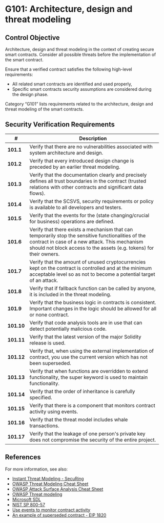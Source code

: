 # G101: Architecture, design and threat modeling

## Control Objective

Architecture, design and threat modeling in the context of creating secure smart contracts.
Consider all possible threats before the implementation of the smart contract.

Ensure that a verified contract satisfies the following high-level requirements:
* All related smart contracts are identified and used properly,
* Specific smart contracts security assumptions are considered during the design phase.

Category “G101” lists requirements related to the architecture, design and threat modeling of the smart contracts.

## Security Verification Requirements

| # | Description |
| --- | --- |
| **101.1** | Verify that there are no vulnerabilities associated with system architecture and design. |
| **101.2** | Verify that every introduced design change is preceded by an earlier threat modeling. |
| **101.3** | Verify that the documentation clearly and precisely defines all trust boundaries in the contract (trusted relations with other contracts and significant data flows).  |
| **101.4** | Verify that the SCSVS, security requirements or policy is available to all developers and testers. |
| **101.5** | Verify that the events for the (state changing/crucial for business) operations are defined. |
| **101.6** | Verify that there exists a mechanism that can temporarily stop the sensitive functionalities of the contract in case of a new attack. This mechanism should not block access to the assets (e.g. tokens) for their owners. |
| **101.7** | Verify that the amount of unused cryptocurrencies kept on the contract is controlled and at the minimum acceptable level so as not to become a potential target of an attack. |
| **101.8** | Verify that if fallback function can be called by anyone, it is included in the threat modeling. |
| **101.9** | Verify that the business logic in contracts is consistent. Important changes in the logic should be allowed for all or none contract. |
| **101.10** | Verify that code analysis tools are in use that can detect potentially malicious code. |
| **101.11** | Verify that the latest version of the major Solidity release is used. |
| **101.12** | Verify that, when using the external implementation of contract, you use the current version which has not been superseded. |
| **101.13** | Verify that when functions are overridden to extend functionality, the super keyword is used to maintain functionality. |
| **101.14** | Verify that the order of inheritance is carefully specified. |
| **101.15** | Verify that there is a component that monitors contract activity using events. |
| **101.16** | Verify that the threat model includes whale transactions. |
| **101.17** | Verify that the leakage of one person's private key does not compromise the security of the entire project. |

## References

For more information, see also:

* [Instant Threat Modeling - SecuRing](https://www.youtube.com/watch?v=IwR4PAmRhhg&list=PL-lO2xrptAtav4SZgCdDkVxChWhVU3kmP&index=18)
* [OWASP Threat Modeling Cheat Sheet](https://github.com/OWASP/CheatSheetSeries/blob/master/cheatsheets/Threat_Modeling_Cheat_Sheet.md)
* [OWASP Attack Surface Analysis Cheat Sheet](https://github.com/OWASP/CheatSheetSeries/blob/master/cheatsheets/Attack_Surface_Analysis_Cheat_Sheet.md)
* [OWASP Threat modeling](https://www.owasp.org/index.php/Application_Threat_Modeling)
* [Microsoft SDL](https://www.microsoft.com/en-us/sdl/)
* [NIST SP 800-57](https://csrc.nist.gov/publications/detail/sp/800-57-part-1/rev-4/final)
* [Use events to monitor contract activity](https://consensys.github.io/smart-contract-best-practices/recommendations/#use-events-to-monitor-contract-activity)
* [An example of superseded contract - EIP 1820](https://eips.ethereum.org/EIPS/eip-1820)